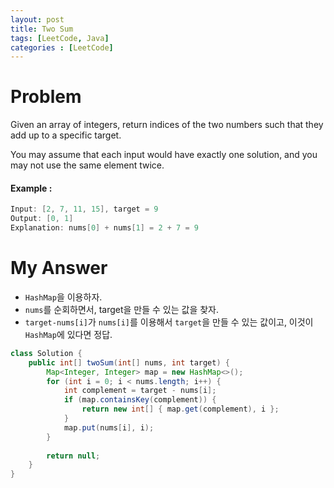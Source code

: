 ```yaml
---
layout: post
title: Two Sum
tags: [LeetCode, Java]
categories : [LeetCode]
---
```


# Problem

Given an array of integers, return indices of the two numbers such that they add up to a specific target.

You may assume that each input would have exactly one solution, and you may not use the same element twice.

#### Example :

```swift
Input: [2, 7, 11, 15], target = 9
Output: [0, 1]
Explanation: nums[0] + nums[1] = 2 + 7 = 9
```

# My Answer
  
* `HashMap`을 이용하자.
* `nums`를 순회하면서, target을 만들 수 있는 값을 찾자.
* `target-nums[i]`가 `nums[i]`를 이용해서 `target`을 만들 수 있는 값이고, 이것이 `HashMap`에 있다면 정답.

```java
class Solution {
    public int[] twoSum(int[] nums, int target) {        
        Map<Integer, Integer> map = new HashMap<>();
        for (int i = 0; i < nums.length; i++) {
            int complement = target - nums[i];
            if (map.containsKey(complement)) {
                return new int[] { map.get(complement), i };
            }
            map.put(nums[i], i);
        }
        
        return null;
    }
}
```

